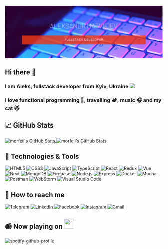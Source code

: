 [![Header](https://github.com/morfeii/morfeii/blob/main/assets/banner.jpg)](https://github.com/morfeii)
## Hi there 👋

### I am Aleks, fullstack developer from Kyiv, Ukraine <img src="https://image.flaticon.com/icons/svg/303/303218.svg" width="16"/> 
### I love functional programming 👾, travelling 🏕, music 🎧 and my cat 😼


## &#x1f4c8; GitHub Stats

<a href="https://github.com/morfeii/morfeii">
  <img align="center" src="https://github-readme-stats.vercel.app/api/top-langs/?username=morfeii&layout=compact" alt="morfeii's GitHub Stats" />
</a>

<a href="https://github.com/morfeii/morfeii">
  <img align="center" src="https://github-readme-stats.vercel.app/api?username=morfeii&count_private=true&show_icons=true&theme=buefy&hide=stars" alt="morfeii's GitHub Stats" />
</a>

## 🔧 Technologies & Tools

![HTML5](https://img.shields.io/badge/-HTML5-informational?style=for-the-badge&logo=html5)
![CSS3](https://img.shields.io/badge/-CSS3-informational?style=for-the-badge&logo=css3)
![JavaScript](https://img.shields.io/badge/-JavaScript-informational?style=for-the-badge&logo=javascript)
![TypeScript](https://img.shields.io/badge/-TypeScript-informational?style=for-the-badge&logo=TypeScript&logoColor=darkblue)
![React](https://img.shields.io/badge/-React-informational?style=for-the-badge&logo=react)
![Redux](https://img.shields.io/badge/-Redux-informational?style=for-the-badge&logo=redux)
![Vue](https://img.shields.io/badge/-Vue-informational?style=for-the-badge&logo=vue.js)
![Next](https://img.shields.io/badge/-Next-informational?style=for-the-badge&logo=Next.js)
![MongoDB](https://img.shields.io/badge/-MongoDB-informational?style=for-the-badge&logo=mongodb)
![Firebase](https://img.shields.io/badge/-Firebase-informational?style=for-the-badge&logo=Firebase)
![Node.js](https://img.shields.io/badge/-Node.js-informational?style=for-the-badge&logo=node.js)
![Express](https://img.shields.io/badge/-Express-informational?style=for-the-badge&logo=Express)
![Docker](https://img.shields.io/badge/-Docker-informational?style=for-the-badge&logo=Docker&logoColor=darkblue)
![Mocha](https://img.shields.io/badge/-Mocha-informational?style=for-the-badge&logo=Mocha)
![Postman](https://img.shields.io/badge/-Postman-informational?style=for-the-badge&logo=Postman)
![WebStorm](https://img.shields.io/badge/-WebStorm-informational?style=for-the-badge&logo=WebStorm)
![Visual Studio Code](https://img.shields.io/badge/-VSCode-informational?style=for-the-badge&logo=Visual-Studio-Code)

## 📲 How to reach me
[![Telegram](https://img.shields.io/badge/-Telegram-black?style=for-the-badge&logo=Telegram)](https://t.me/matveev13)
[![LinkedIn](https://img.shields.io/badge/-LinkedIn-black?style=for-the-badge&logo=LinkedIn)](https://www.linkedin.com/in/alexmatveev-webdev/)
[![Facebook](https://img.shields.io/badge/-Facebook-black?style=for-the-badge&logo=Facebook)](https://fb.com/matveev13)
[![Instagram](https://img.shields.io/badge/-Instagram-black?style=for-the-badge&logo=Instagram)](https://www.instagram.com/matveev.13/)
[![Gmail](https://img.shields.io/badge/-Gmail-black?style=for-the-badge&logo=Gmail)](mailto:aleks.matvieiev@gmail.com)

## 📻 Now playing on <img height="32" width="32" src="https://unpkg.com/simple-icons@v4/icons/spotify.svg" />
![spotify-github-profile](https://spotify-github-profile.vercel.app/api/view?uid=31xzgoavxysxsmcrvjnksvmafhbm&cover_image=true&theme=novatorem)
<!-- ![morfeii's wakatime stats](https://github-readme-stats.vercel.app/api/wakatime?username=morfeii&layout=compact) -->



<!--
**morfeii/morfeii** is a ✨ _special_ ✨ repository because its `README.md` (this file) appears on your GitHub profile.

Here are some ideas to get you started:

- 🔭 I’m currently working on ...
- 🌱 I’m currently learning ...
- 👯 I’m looking to collaborate on ...
- 🤔 I’m looking for help with ...
- 💬 Ask me about ...
- 📫 How to reach me: ...
- 😄 Pronouns: ...
- ⚡ Fun fact: ...
-->
